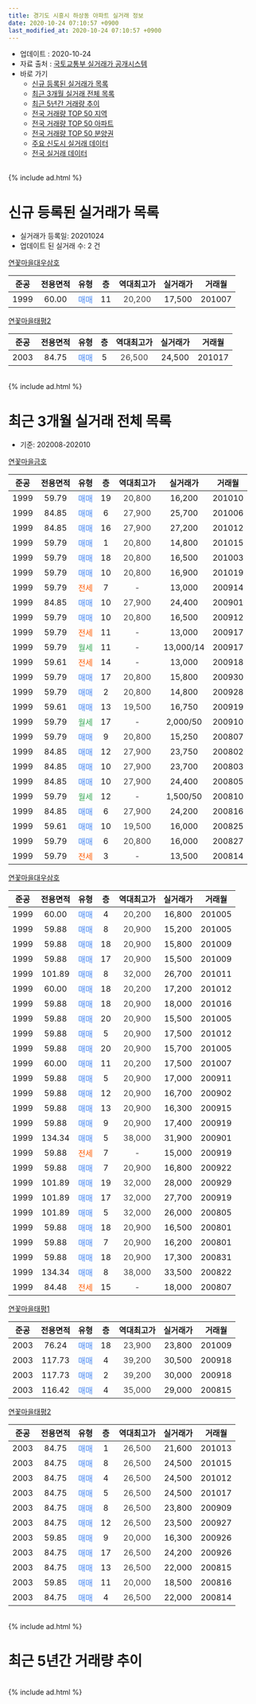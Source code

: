 ```yaml
---
title: 경기도 시흥시 하상동 아파트 실거래 정보
date: 2020-10-24 07:10:57 +0900
last_modified_at: 2020-10-24 07:10:57 +0900
---
```


* 업데이트 : 2020-10-24
* 자료 출처 : [국토교통부 실거래가 공개시스템](http://rt.molit.go.kr)
* 바로 가기
    * [신규 등록된 실거래가 목록](#신규-등록된-실거래가-목록)
    * [최근 3개월 실거래 전체 목록](#최근-3개월-실거래-전체-목록)
    * [최근 5년간 거래량 추이](#최근-5년간-거래량-추이)
    * [전국 거래량 TOP 50 지역](https://inasie.github.io/apt-trade-info/최근-3개월-전국에서-가장-거래가-많이-발생한-지역)
    * [전국 거래량 TOP 50 아파트](https://inasie.github.io/apt-trade-info/최근-3개월-전국에서-가장-거래가-많이-발생한-아파트)
    * [전국 거래량 TOP 50 분양권](https://inasie.github.io/apt-trade-info/최근-3개월-전국에서-가장-거래가-많이-발생한-분양권)
    * [주요 신도시 실거래 데이터](https://inasie.github.io/apt-trade-info/주요-신도시)
    * [전국 실거래 데이터](https://inasie.github.io/apt-trade-info/전국)
<br>
{% include ad.html %}
<br>

# 신규 등록된 실거래가 목록
* 실거래가 등록일: 20201024
* 업데이트 된 실거래 수: 2 건


[연꽃마을대우삼호](https://search.naver.com/search.naver?query=%EA%B2%BD%EA%B8%B0%EB%8F%84+%EC%8B%9C%ED%9D%A5%EC%8B%9C+%ED%95%98%EC%83%81%EB%8F%99+%EC%97%B0%EA%BD%83%EB%A7%88%EC%9D%84%EB%8C%80%EC%9A%B0%EC%82%BC%ED%98%B8)

|준공|전용면적|유형|층|역대최고가|실거래가|거래월|
|:---:|:---:|:---:|:---:|:---:|:---:|:---:|
|1999|60.00|<span style="color:#4285f3">매매</span>|11|<span style="color:#444444">20,200</span>|17,500|201007|

[연꽃마을태평2](https://search.naver.com/search.naver?query=%EA%B2%BD%EA%B8%B0%EB%8F%84+%EC%8B%9C%ED%9D%A5%EC%8B%9C+%ED%95%98%EC%83%81%EB%8F%99+%EC%97%B0%EA%BD%83%EB%A7%88%EC%9D%84%ED%83%9C%ED%8F%892)

|준공|전용면적|유형|층|역대최고가|실거래가|거래월|
|:---:|:---:|:---:|:---:|:---:|:---:|:---:|
|2003|84.75|<span style="color:#4285f3">매매</span>|5|<span style="color:#444444">26,500</span>|24,500|201017|


<br>
{% include ad.html %}
<br>

# 최근 3개월 실거래 전체 목록
* 기준: 202008-202010


[연꽃마을금호](https://search.naver.com/search.naver?query=%EA%B2%BD%EA%B8%B0%EB%8F%84+%EC%8B%9C%ED%9D%A5%EC%8B%9C+%ED%95%98%EC%83%81%EB%8F%99+%EC%97%B0%EA%BD%83%EB%A7%88%EC%9D%84%EA%B8%88%ED%98%B8)

|준공|전용면적|유형|층|역대최고가|실거래가|거래월|
|:---:|:---:|:---:|:---:|:---:|:---:|:---:|
|1999|59.79|<span style="color:#4285f3">매매</span>|19|<span style="color:#444444">20,800</span>|16,200|201010|
|1999|84.85|<span style="color:#4285f3">매매</span>|6|<span style="color:#444444">27,900</span>|25,700|201006|
|1999|84.85|<span style="color:#4285f3">매매</span>|16|<span style="color:#444444">27,900</span>|27,200|201012|
|1999|59.79|<span style="color:#4285f3">매매</span>|1|<span style="color:#444444">20,800</span>|14,800|201015|
|1999|59.79|<span style="color:#4285f3">매매</span>|18|<span style="color:#444444">20,800</span>|16,500|201003|
|1999|59.79|<span style="color:#4285f3">매매</span>|10|<span style="color:#444444">20,800</span>|16,900|201019|
|1999|59.79|<span style="color:#ff5a00">전세</span>|7|<span style="color:#444444">-</span>|13,000|200914|
|1999|84.85|<span style="color:#4285f3">매매</span>|10|<span style="color:#444444">27,900</span>|24,400|200901|
|1999|59.79|<span style="color:#4285f3">매매</span>|10|<span style="color:#444444">20,800</span>|16,500|200912|
|1999|59.79|<span style="color:#ff5a00">전세</span>|11|<span style="color:#444444">-</span>|13,000|200917|
|1999|59.79|<span style="color:#34a853">월세</span>|11|<span style="color:#444444">-</span>|13,000/14|200917|
|1999|59.61|<span style="color:#ff5a00">전세</span>|14|<span style="color:#444444">-</span>|13,000|200918|
|1999|59.79|<span style="color:#4285f3">매매</span>|17|<span style="color:#444444">20,800</span>|15,800|200930|
|1999|59.79|<span style="color:#4285f3">매매</span>|2|<span style="color:#444444">20,800</span>|14,800|200928|
|1999|59.61|<span style="color:#4285f3">매매</span>|13|<span style="color:#444444">19,500</span>|16,750|200919|
|1999|59.79|<span style="color:#34a853">월세</span>|17|<span style="color:#444444">-</span>|2,000/50|200910|
|1999|59.79|<span style="color:#4285f3">매매</span>|9|<span style="color:#444444">20,800</span>|15,250|200807|
|1999|84.85|<span style="color:#4285f3">매매</span>|12|<span style="color:#444444">27,900</span>|23,750|200802|
|1999|84.85|<span style="color:#4285f3">매매</span>|10|<span style="color:#444444">27,900</span>|23,700|200803|
|1999|84.85|<span style="color:#4285f3">매매</span>|10|<span style="color:#444444">27,900</span>|24,400|200805|
|1999|59.79|<span style="color:#34a853">월세</span>|12|<span style="color:#444444">-</span>|1,500/50|200810|
|1999|84.85|<span style="color:#4285f3">매매</span>|6|<span style="color:#444444">27,900</span>|24,200|200816|
|1999|59.61|<span style="color:#4285f3">매매</span>|10|<span style="color:#444444">19,500</span>|16,000|200825|
|1999|59.79|<span style="color:#4285f3">매매</span>|6|<span style="color:#444444">20,800</span>|16,000|200827|
|1999|59.79|<span style="color:#ff5a00">전세</span>|3|<span style="color:#444444">-</span>|13,500|200814|

[연꽃마을대우삼호](https://search.naver.com/search.naver?query=%EA%B2%BD%EA%B8%B0%EB%8F%84+%EC%8B%9C%ED%9D%A5%EC%8B%9C+%ED%95%98%EC%83%81%EB%8F%99+%EC%97%B0%EA%BD%83%EB%A7%88%EC%9D%84%EB%8C%80%EC%9A%B0%EC%82%BC%ED%98%B8)

|준공|전용면적|유형|층|역대최고가|실거래가|거래월|
|:---:|:---:|:---:|:---:|:---:|:---:|:---:|
|1999|60.00|<span style="color:#4285f3">매매</span>|4|<span style="color:#444444">20,200</span>|16,800|201005|
|1999|59.88|<span style="color:#4285f3">매매</span>|8|<span style="color:#444444">20,900</span>|15,200|201005|
|1999|59.88|<span style="color:#4285f3">매매</span>|18|<span style="color:#444444">20,900</span>|15,800|201009|
|1999|59.88|<span style="color:#4285f3">매매</span>|17|<span style="color:#444444">20,900</span>|15,500|201009|
|1999|101.89|<span style="color:#4285f3">매매</span>|8|<span style="color:#444444">32,000</span>|26,700|201011|
|1999|60.00|<span style="color:#4285f3">매매</span>|18|<span style="color:#444444">20,200</span>|17,200|201012|
|1999|59.88|<span style="color:#4285f3">매매</span>|18|<span style="color:#444444">20,900</span>|18,000|201016|
|1999|59.88|<span style="color:#4285f3">매매</span>|20|<span style="color:#444444">20,900</span>|15,500|201005|
|1999|59.88|<span style="color:#4285f3">매매</span>|5|<span style="color:#444444">20,900</span>|17,500|201012|
|1999|59.88|<span style="color:#4285f3">매매</span>|20|<span style="color:#444444">20,900</span>|15,700|201005|
|1999|60.00|<span style="color:#4285f3">매매</span>|11|<span style="color:#444444">20,200</span>|17,500|201007|
|1999|59.88|<span style="color:#4285f3">매매</span>|5|<span style="color:#444444">20,900</span>|17,000|200911|
|1999|59.88|<span style="color:#4285f3">매매</span>|12|<span style="color:#444444">20,900</span>|16,700|200902|
|1999|59.88|<span style="color:#4285f3">매매</span>|13|<span style="color:#444444">20,900</span>|16,300|200915|
|1999|59.88|<span style="color:#4285f3">매매</span>|9|<span style="color:#444444">20,900</span>|17,400|200919|
|1999|134.34|<span style="color:#4285f3">매매</span>|5|<span style="color:#444444">38,000</span>|31,900|200901|
|1999|59.88|<span style="color:#ff5a00">전세</span>|7|<span style="color:#444444">-</span>|15,000|200919|
|1999|59.88|<span style="color:#4285f3">매매</span>|7|<span style="color:#444444">20,900</span>|16,800|200922|
|1999|101.89|<span style="color:#4285f3">매매</span>|19|<span style="color:#444444">32,000</span>|28,000|200929|
|1999|101.89|<span style="color:#4285f3">매매</span>|17|<span style="color:#444444">32,000</span>|27,700|200919|
|1999|101.89|<span style="color:#4285f3">매매</span>|5|<span style="color:#444444">32,000</span>|26,000|200805|
|1999|59.88|<span style="color:#4285f3">매매</span>|18|<span style="color:#444444">20,900</span>|16,500|200801|
|1999|59.88|<span style="color:#4285f3">매매</span>|7|<span style="color:#444444">20,900</span>|16,200|200801|
|1999|59.88|<span style="color:#4285f3">매매</span>|18|<span style="color:#444444">20,900</span>|17,300|200831|
|1999|134.34|<span style="color:#4285f3">매매</span>|8|<span style="color:#444444">38,000</span>|33,500|200822|
|1999|84.48|<span style="color:#ff5a00">전세</span>|15|<span style="color:#444444">-</span>|18,000|200807|


<script async src="//pagead2.googlesyndication.com/pagead/js/adsbygoogle.js"></script>
<!-- 기본 -->
<ins class="adsbygoogle"
     style="display:block"
     data-ad-client="ca-pub-2446590836940007"
     data-ad-slot="1659523306"
     data-ad-format="auto"
     data-full-width-responsive="true"></ins>
<script>
(adsbygoogle = window.adsbygoogle || []).push({});
</script>


[연꽃마을태평1](https://search.naver.com/search.naver?query=%EA%B2%BD%EA%B8%B0%EB%8F%84+%EC%8B%9C%ED%9D%A5%EC%8B%9C+%ED%95%98%EC%83%81%EB%8F%99+%EC%97%B0%EA%BD%83%EB%A7%88%EC%9D%84%ED%83%9C%ED%8F%891)

|준공|전용면적|유형|층|역대최고가|실거래가|거래월|
|:---:|:---:|:---:|:---:|:---:|:---:|:---:|
|2003|76.24|<span style="color:#4285f3">매매</span>|18|<span style="color:#444444">23,900</span>|23,800|201009|
|2003|117.73|<span style="color:#4285f3">매매</span>|4|<span style="color:#444444">39,200</span>|30,500|200918|
|2003|117.73|<span style="color:#4285f3">매매</span>|2|<span style="color:#444444">39,200</span>|30,000|200918|
|2003|116.42|<span style="color:#4285f3">매매</span>|4|<span style="color:#444444">35,000</span>|29,000|200815|

[연꽃마을태평2](https://search.naver.com/search.naver?query=%EA%B2%BD%EA%B8%B0%EB%8F%84+%EC%8B%9C%ED%9D%A5%EC%8B%9C+%ED%95%98%EC%83%81%EB%8F%99+%EC%97%B0%EA%BD%83%EB%A7%88%EC%9D%84%ED%83%9C%ED%8F%892)

|준공|전용면적|유형|층|역대최고가|실거래가|거래월|
|:---:|:---:|:---:|:---:|:---:|:---:|:---:|
|2003|84.75|<span style="color:#4285f3">매매</span>|1|<span style="color:#444444">26,500</span>|21,600|201013|
|2003|84.75|<span style="color:#4285f3">매매</span>|8|<span style="color:#444444">26,500</span>|24,500|201015|
|2003|84.75|<span style="color:#4285f3">매매</span>|4|<span style="color:#444444">26,500</span>|24,500|201012|
|2003|84.75|<span style="color:#4285f3">매매</span>|5|<span style="color:#444444">26,500</span>|24,500|201017|
|2003|84.75|<span style="color:#4285f3">매매</span>|8|<span style="color:#444444">26,500</span>|23,800|200909|
|2003|84.75|<span style="color:#4285f3">매매</span>|12|<span style="color:#444444">26,500</span>|23,500|200927|
|2003|59.85|<span style="color:#4285f3">매매</span>|9|<span style="color:#444444">20,000</span>|16,300|200926|
|2003|84.75|<span style="color:#4285f3">매매</span>|17|<span style="color:#444444">26,500</span>|24,200|200926|
|2003|84.75|<span style="color:#4285f3">매매</span>|13|<span style="color:#444444">26,500</span>|22,000|200815|
|2003|59.85|<span style="color:#4285f3">매매</span>|11|<span style="color:#444444">20,000</span>|18,500|200816|
|2003|84.75|<span style="color:#4285f3">매매</span>|4|<span style="color:#444444">26,500</span>|22,000|200814|


<br>
{% include ad.html %}
<br>

# 최근 5년간 거래량 추이


<div style="width:100%;">
    <canvas id="deal_progress" height="200"></canvas>
</div>

<script>
new Chart(document.getElementById("deal_progress"), {
    type: 'line',
    data: {
        labels: ['201510','201511','201512','201601','201602','201603','201604','201605','201606','201607','201608','201609','201610','201611','201612','201701','201702','201703','201704','201705','201706','201707','201708','201709','201710','201711','201712','201801','201802','201803','201804','201805','201806','201807','201808','201809','201810','201811','201812','201901','201902','201903','201904','201905','201906','201907','201908','201909','201910','201911','201912','202001','202002','202003','202004','202005','202006','202007','202008','202009','202010'],
        datasets: [{
            label: '매매',
            pointRadius: 1,
            data: [17, 10, 11, 10, 8, 20, 14, 14, 19, 21, 17, 18, 34, 10, 10, 4, 16, 9, 14, 9, 16, 25, 17, 7, 9, 11, 6, 6, 11, 11, 11, 4, 6, 6, 9, 10, 7, 4, 3, 6, 2, 9, 5, 9, 7, 11, 10, 8, 8, 16, 9, 11, 15, 22, 25, 30, 37, 21, 16, 19, 22],
            borderColor: "rgba(255, 201, 14, 1)",
            backgroundColor: "rgba(255, 201, 14, 0.5)",
            fill: false,
            lineTension: 0
        },{
            label: '전월세',
            pointRadius: 1,
            data: [7, 8, 8, 8, 3, 8, 7, 10, 9, 11, 4, 6, 10, 5, 6, 4, 3, 9, 6, 5, 11, 5, 7, 5, 4, 2, 3, 9, 7, 5, 10, 9, 3, 2, 11, 3, 5, 6, 1, 9, 5, 6, 6, 9, 6, 6, 9, 5, 8, 7, 4, 3, 12, 5, 5, 9, 10, 6, 3, 6, 0],
            borderColor: "rgba(0, 141, 185, 1)",
            backgroundColor: "rgba(0, 141, 185, 0.5)",
            fill: false,
            lineTension: 0
        }
        ]
    },
    options: {
        responsive: true,
        title: {
            display: false
        },
        tooltips: {
            mode: 'index',
            intersect: false
        },
        hover: {
            mode: 'nearest',
            intersect: true
        },
        scales: {
            xAxes: [{
                display: true,
                scaleLabel: {
                    display: true,
                    labelString: '년/월'
                }
            }],
            yAxes: [{
                display: true,
                ticks: {
                    suggestedMin: 0,
                },
                scaleLabel: {
                    display: true,
                    labelString: '실거래 수'
                }
            }]
        }
    }
});

</script>


<br>
{% include ad.html %}
<br>


